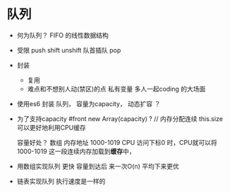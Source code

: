 # 队列

- 何为队列？
  FIFO 的线性数据结构

- 受限
  push
  shift
  unshift 队首插队
  pop

- 封装
  - 复用
  - 难点和不想别人动(禁区)的点 私有变量 
  多人一起coding 的大场面
  
- 使用es6 封装 队列， 容量为capacity， 动态扩容 ？

- 为了支持capacity 
  #front
  new Array(capacity) ?  // 内存分配连续
  this.size
  可以更好地利用CPU缓存
  
  容量好处？
  数组 内存地址 1000-1019 CPU 访问下标0 时，CPU就可以将1000-1019 这一段连续内存加载到**缓存**中，

- 用数组实现队列 更快
  容量到达后 来一次O(n) 平均下来更优
- 链表实现队列 执行速度是一样的
  